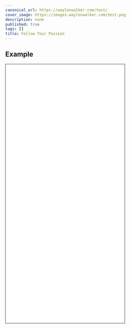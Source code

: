 ```yaml
---
canonical_url: https://waylonwalker.com/test/
cover_image: https://images.waylonwalker.com/test.png
description: none
published: true
tags: []
title: Follow Your Passion
---
```


## Example

<iframe src='/page2' width='375' height='812' scrolling='no' style='border: 1px solid #333;'>